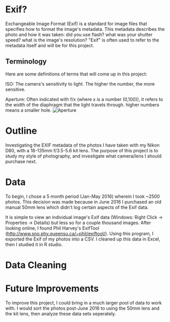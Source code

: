 # Exif?
Exchangeable Image Format (Exif) is a standard for image files that specifies how to format the image's metadata. This metadata describes the photo and how it was taken: did you use flash? what was your shutter speed? what is the image's resolution? "Exif" is often used to refer to the metadata itself and will be for this project.

## Terminology
Here are some definitions of terms that will come up in this project: 

ISO: The camera's sensitivity to light. The higher the number, the more sensitive. 

Aperture: Often indicated with f/x (where x is a number (0,100)), it refers to the width of the diaphragm that the light travels through. higher numbers means a smaller hole. ![Aperture](https://upload.wikimedia.org/wikipedia/commons/thumb/d/d7/Apertures.jpg/320px-Apertures.jpg "Aperture Example")



# Outline
Investigating the EXIF metadata of the photos I have taken with my Nikon D80, with a 18-135mm f/3.5-5.6 kit lens. The purpose of this project is to study my style of photography, and investigate what camera/lens I should purchase next.

# Data
To begin, I chose a 5 month period (Jan-May 2016) wherein I took ~2500 photos. This decision was made because in June 2016 I purchased an old manual 50mm lens which didn't log certain aspects of the Exif data.

It is simple to view an individual image's Exif data (Windows: Right Click -> Properties -> Details) but less so for a couple thousand images. After looking online, I found Phil Harvey's ExifTool (http://www.sno.phy.queensu.ca/~phil/exiftool/). Using this program, I exported the Exif of my photos into a CSV. I cleaned up this data in Excel, then I studied it in R studio.

# Data Cleaning


# Future Improvements
To improve this project, I could bring in a much larger pool of data to work with. I would sort the photos post-June 2016 to using the 50mm lens and the kit lens, then analyze these data sets seperately.  
